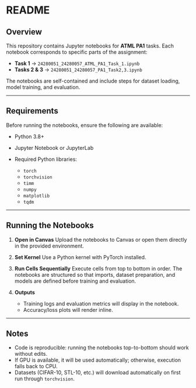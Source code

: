 # README

## Overview

This repository contains Jupyter notebooks for **ATML PA1** tasks. Each notebook corresponds to specific parts of the assignment:

* **Task 1** → `24280051_24280057_ATML_PA1_Task_1.ipynb`
* **Tasks 2 & 3** → `24280051_24280057_PA1_Task2,3.ipynb`

The notebooks are self-contained and include steps for dataset loading, model training, and evaluation.

---

## Requirements

Before running the notebooks, ensure the following are available:

* Python 3.8+
* Jupyter Notebook or JupyterLab
* Required Python libraries:

  * `torch`
  * `torchvision`
  * `timm`
  * `numpy`
  * `matplotlib`
  * `tqdm`

---

## Running the Notebooks

1. **Open in Canvas**
   Upload the notebooks to Canvas or open them directly in the provided environment.

2. **Set Kernel**
   Use a Python kernel with PyTorch installed.

3. **Run Cells Sequentially**
   Execute cells from top to bottom in order. The notebooks are structured so that imports, dataset preparation, and models are defined before training and evaluation.

4. **Outputs**

   * Training logs and evaluation metrics will display in the notebook.
   * Accuracy/loss plots will render inline.

---

## Notes

* Code is reproducible: running the notebooks top-to-bottom should work without edits.
* If GPU is available, it will be used automatically; otherwise, execution falls back to CPU.
* Datasets (CIFAR-10, STL-10, etc.) will download automatically on first run through `torchvision`.
